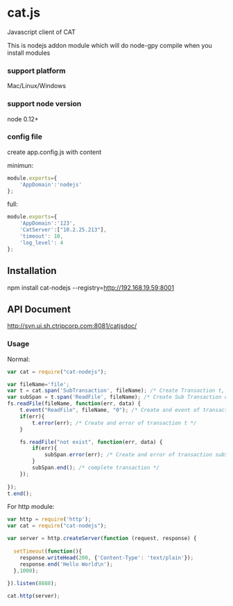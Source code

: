 # cat.js
Javascript client of CAT

This is nodejs addon module which will do node-gpy compile when you install modules

### support platform
 Mac/Linux/Windows

### support node version
 node 0.12+

### config file

create app.config.js with content

minimun:
```javascript
module.exports={
	'AppDomain':'nodejs'
};
```	
full:
```javascript
module.exports={
	'AppDomain':'123',
	'CatServer':["10.2.25.213"],
	'timeout': 10,
	'log_level': 4
};
```	

## Installation

npm install cat-nodejs --registry=http://192.168.19.59:8001

## API Document

http://svn.ui.sh.ctripcorp.com:8081/catjsdoc/

### Usage

Normal:
```javascript
var cat = require("cat-nodejs");

var fileName='file';
var t = cat.span('SubTransaction', fileName); /* Create Transaction t, which is a root transaction */
var subSpan = t.span('ReadFile', fileName); /* Create Sub Transaction of t */
fs.readFile(fileName, function(err, data) {
	t.event("ReadFile", fileName, "0"); /* Create and event of transaction t */
	if(err){
		t.error(err); /* Create and error of transaction t */
	}

	fs.readFile("not exist", function(err, data) {
		if(err){
			subSpan.error(err); /* Create and error of transaction subSpan */
		}
		subSpan.end(); /* complete transaction */
	});	
	
});	
t.end();
```	
For http module:
```javascript
var http = require('http');
var cat = require("cat-nodejs");

var server = http.createServer(function (request, response) {
  
  setTimeout(function(){
  	response.writeHead(200, {'Content-Type': 'text/plain'});
  	response.end('Hello World\n');
  },1000);
  
}).listen(8888);

cat.http(server);

```	